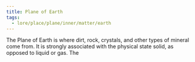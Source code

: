```yaml
---
title: Plane of Earth
tags:
  - lore/place/plane/inner/matter/earth
---
```


The Plane of Earth is where dirt, rock, crystals, and other types of mineral come from. It is strongly associated with the physical state solid, as opposed to liquid or gas. The 

